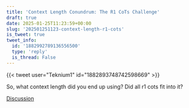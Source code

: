 ```yaml
---
title: 'Context Length Conundrum: The R1 CoTs Challenge'
draft: true
date: 2025-01-25T11:23:59+00:00
slug: '202501251123-context-length-r1-cots'
is_tweet: true
tweet_info:
  id: '1882992789136556500'
  type: 'reply'
  is_thread: False
---
```




{{< tweet user="Teknium1" id="1882893748742598669" >}}

So, what context length did you end up using? Did all r1 cots fit into it?

[Discussion](https://x.com/sytelus/status/1882992789136556500)
